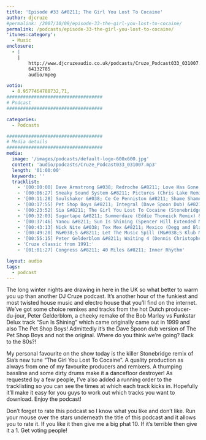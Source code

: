 ```yaml
---
title: 'Episode #33 &#8211; The Girl You Lost To Cocaine'
author: djcruze
#permalink: /2007/10/09/episode-33-the-girl-you-lost-to-cocaine/
permalink: /podcasts/episode-33-the-girl-you-lost-to-cocaine/
'itunes:category':
  - Music
enclosure:
  - |
    |
        http://www.djcruzeaudio.co.uk/podcasts/Cruze_Podcast033_031007.mp3
        64132785
        audio/mpeg

votio:
  - 8.9577464788732,71,
###################################
# Podcast
###################################

categories:
  - Podcasts

###################################
# Media details
###################################
media:
  image: '/images/podcasts/default-logo-600x600.jpg'
  content: 'audio/podcasts/Cruze_Podcast033_031007.mp3'
  length: '01:00:00'
  keywords: ''
  tracklist:
    - '[00:00:00] Dave Armstrong &#038; Redroche &#8211; Love Has Gone (Peter Gelderblom Remix) &#8211; Data'
    - '[00:06:27] Sneaky Sound System &#8211; Pictures (Chris Lake Remix) &#8211; Whack Records'
    - '[00:11:28] Soulshaker &#038; Ce Ce Penniston &#8211; Shame Shame Shame (Smax &#038; Gold Remix) &#8211; AATW'
    - '[00:17:55] Pet Shop Boys &#8211; Integral (Dave Spoon Dub) &#8211; Parlophone'
    - '[00:23:52] Sia &#8211; The Girl You Lost To Cocaine (Stonebridge Club Mix) &#8211; Monkey Puzzle Records'
    - '[00:32:03] Sugartape &#8211; Summerdaze (Eddie Thoneick Remix) &#8211; Bigstar Records'
    - '[00:37:46] Yanou &#8211; Sun Is Shining (Spencer Hill Extended Mix) &#8211; AATW'
    - '[00:43:13] Nick Nite &#038; Tex Mex &#8211; Mexico (Degg and Blakker Remix) &#8211; Muschi Tunes'
    - '[00:49:20] M&#038;S &#8211; Let The Music Spill (M&#038;S Klub Mix) &#8211; Brass'
    - '[00:55:15] Peter Gelderblom &#8211; Waiting 4 (Dennis Christopher Remix) &#8211; Data'
    - 'Cruze classic from 1991:'
    - '[01:01:27] Congress &#8211; 40 Miles &#8211; Inner Rhythm'

layout: audio
tags:
  - podcast
---
```


The long winter nights are drawing in here in the UK so what better to warm you up than another DJ Cruze podcast. It&#8217;s another hour of the funkiest and most twisted house music and electro house that you&#8217;ll find on the internet. We&#8217;ve got some choice remixes and tracks from the hot Dutch producer-du-jour, Peter Gelderblom, a cheeky remake of the Bob Marley vs Funkstar Delux track &#8220;Sun Is Shining&#8221; which came originally came out in 1999 and also The Pet Shop Boys! Admittedly it&#8217;s the Dave Spoon dub version of The Pet Shop Boys and not the original. Where do you think we&#8217;re going? Back to the 80s?!

My personal favourite on the show today is the killer Stonebridge remix of Sia&#8217;s new tune &#8220;The Girl You Lost To Cocaine&#8221;. A quality production as always from one of my favourite producers and remixers. A thumping bassline and some dirty drums make it a dancefloor destroyer! As requested by a few people, I&#8217;ve also added a running order to the tracklisting so you can see the times at which each track kicks in. Hopefully it&#8217;ll make it easy for you guys to work out which tracks you want to download. Enjoy the podcast!

Don&#8217;t forget to rate this podcast so I know what you like and don&#8217;t like. Run your mouse over the stars underneath the title of this podcast and it allows you to rate it. If you like it then give me a big phat 10. If it&#8217;s terrible then give it a 1. Get voting people!
